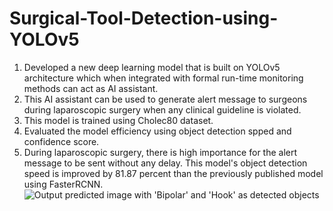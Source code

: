 # Surgical-Tool-Detection-using-YOLOv5
1. Developed a new deep learning model that is built on YOLOv5 architecture which when integrated with formal run-time monitoring methods can act as AI assistant.
2. This AI assistant can be used to generate alert message to surgeons during laparoscopic surgery when any clinical guideline is violated.
3. This model is trained using Cholec80 dataset.
4. Evaluated the model efficiency using object detection spped and confidence score.
5. During laparoscopic surgery, there is high importance for the alert message to be sent without any delay. This model's object detection speed is improved by 81.87 percent than the previously published model using FasterRCNN.
 ![Output predicted image with 'Bipolar' and 'Hook' as detected objects](Prediction_Output.png)
